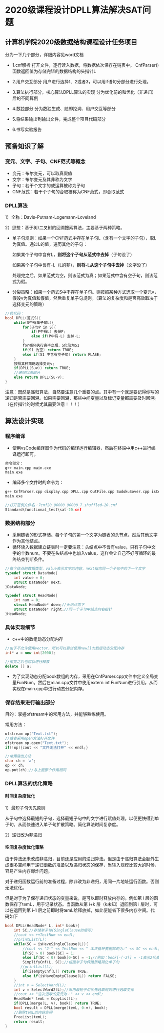 # 2020级课程设计DPLL算法解决SAT问题

## 计算机学院2020级数据结构课程设计任务项目

分为一下几个部分，详细内容见word文档
* 1.cnf解析
打开文件，逐行读入数据，将数据依次保存在链表中。
CnfParser()函数返回值为存储完毕的数据结构的头指针L

* 2.用户交互部分
用户进行选择1、2或者3，可以用if语句分部分进行处理。

* 3.算法执行部分，核心算法DPLL算法的实现
分为优化前的和优化（非递归）后的不同算例

* 4.数独部分
分为数独生成、随即挖洞、用户交互等部分

* 5.将结果输出到输出文件，完成整个项目代码部分

* 6.书写实验报告

## 预备知识了解
### 变元、文字、子句、CNF范式等概念
* 变元：布尔变元，可以取真假值
* 文字：布尔变元及其非称为文字
* 子句：若干个文字的或运算被称为子句
* CNF范式：若干个子句的合取被称为CNF范式，即合取范式
### DPLL算法
1）全称：Davis-Putnam-Logemann-Loveland

2）思想：基于树/二叉树的回溯搜索算法，主要基于两种策略。

* 单子句规则：如果一个CNF范式中存在单子句L（含有一个文字的子句），取L为真值。通过L的值，遍历其他的子句：

	如果某个子句中含有L，**则将这个子句从范式中去掉**（子句没了）

	如果某个子句中含有-L（L的非），**则将-L从这个子句中去掉**（文字没了）

	处理完之后，如果范式为空，则该范式为真；如果范式中含有空子句，则该范式为假。

* 分裂策略：如果一个范式S中不存在单子句。则按照某种方式选取一个变元v，假设v为真值和假值，然后重复单子句规则。（算法的复杂度和是否高效取决于选择变元的策略）

```cpp
//伪代码：
bool DPLL(范式S){
	while(S中有单子句L){
		for(子句P in S){
			if(P中有L) 去掉P;
			else if(P中有-L) 去掉-L;
		}
		for循环执行完毕之后，S化简为S1
		if(S1 为空) return TRUE;
		else if(S1 中含有空子句) return FLASE;
	}
	按照某种策略选择变元v;
	if(DPLL(S∪v)) return TRUE;
	//递归回溯部分
	else return DPLL(S∪-v);
}
```

注意：既然是递归算法，自然要注意几个重要的点。其中有一个就是要记得你写的递归是否需要回溯。如果需要回溯，那些中间变量以及标记变量都需要及时回溯。（在传指针的时候尤其需要注意！！！）

## 算法设计实现
### 程序编译
* 使用vsCode编译器作为代码的编译运行编辑器，然后在终端中用c++进行编译运行即可。

```cpp
命令部分：
g++ main.cpp main.exe
main.exe
```

* 编译多个文件时的命令为：

```cpp
g++ CnfParser.cpp display.cpp DPLL.cpp OutFile.cpp SudokuSover.cpp isCorrect.cpp main.cpp -o main
main.exe

//打开范例文件名：7cnf20_90000_90000_7.shuffled-20.cnf
Standard\functional_test\sat-20.cnf
```


### 数据结构部分
* 采用链表的形式存储。每个子句的第一个文字为链表的头节点，然后其他文字作为其他结点。
* 循环读入数据建立链表时一定要注意：头结点中不含有value，只有子句中文字的个数num。不要在头结点中也加入value，这样会让自己不好写循环的最终结束判断条件。

```cpp
//每个结点的数据类型，value表示文字的内容，next指向同一个子句中的下一个文字
typedef struct DataNode{
    int value = 0;
    struct DataNode* next;
}DataNode;

typedef struct HeadNode{
    int num = 0;
    struct HeadNode* down;//头结点向下
    struct DataNode* right;//同一个子句中结点向右指针
}HeadNode;

```

### 具体实现细节
* c++中的数组动态分配内存

```cpp
//由于不允许使用vector，所以可以尝试使用new[]为数组动态分配内存
int* a = new int[2000];

//用完之后也可以进行释放
delete [] a;
```

* 为了实现动态分配book数组的内存，采用在CnfParser.cpp文件中定义全局变量FunNum。然后在mian.cpp文件中使用extern int FunNum进行引用，从而实现在main.cpp中进行动态分配内存。

### 保存结果进行输出部分
目的：掌握ofstream中的常用方法，并能够熟练使用。

常用方法：

```cpp
ofstream op("Text.txt");
//或者采用open方法打开文件
ofstream op.open("Text.txt");
if(!op){cout << "文件无法打开" << endl;}

//常用输出方法
char ch = 'a';
op << ch;
op.put(ch);//与上面那个作用相同
```

### DPLL算法的优化策略
#### 时间复杂度优化
1）最短子句优先原则

从子句中选择最短的子句，选择最短子句中的文字进行赋值处理。以便更快得到单子句，从而快速进入单子句扩散策略。简化算法时间复杂度。

2）递归改为非递归

#### 空间复杂度优化策略
由于算法还未改成非递归，目前还是应用的递归算法。但是由于递归算法会额外生成很多空间用于递归函数的准备以及递归状态的保存，当输入规模比较大的时候，容易产生内存爆炸问题。

对于递归函数运行前的准备过程，除非改为非递归，用同一片地址运行函数。否则无法优化。

但是对于为了保存递归状态的变量来说，是可以即时释放内存的。例如第 i 层的函数保存了temL，用于记录状态。当函数从第 i+k 层（k未知）退回到第 i 层时，可以在退回到第 i-1 层之前即时将temL给释放掉，如此便能省下很多内存空间。代码如下

```cpp
bool DPLL(HeadNode* L, int* book){
    int SC;//存储单子句(SingleClause的缩写)
    //cout << ++TestNum << endl;
    //printList(L);
    while(SC = isHaveSingleClause(L)){
        //cout << "2-" << TestNum << " 本次循环要删除的为:" << SC << endl;
        if(SC > 0) book[SC] = 1;
        else if(SC < 0) book[0-SC] = -1;//例如：book[-(-2)] = -1表示2代表的变元取负值，即-2
        SimplifyCnf(L, SC);//根据单子句传播策略简化单子句
       //printList(L);
        if(isemptyCnf(L)) return TRUE;
        else if(isHaveEmptyClause(L)) return FALSE;
    }
    //int v = SelectWord(L);
    int v = SelectWord2(L);//采用最短子句优先选取规则进行选取变元
    //cout << "这次选取的变元为：" << v << endl;
    HeadNode* temL = CopyList(L);
    if(DPLL(merge(L, v), book)) return TRUE;
    bool result = DPLL(merge(temL, 0-v), book);
    //删除temL的内容空间
    FreeList(temL);
    return result;
}
```
